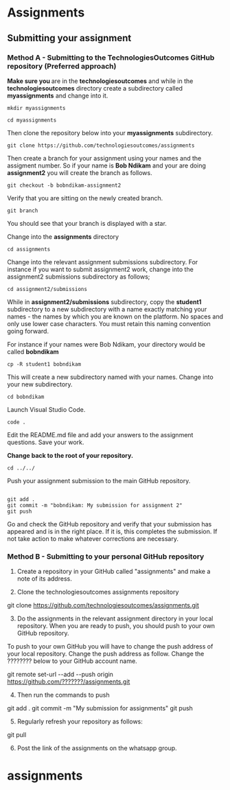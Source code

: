 # Assignments

## Submitting your assignment 

### Method A - Submitting to the TechnologiesOutcomes GitHub repository (Preferred approach)

<b>Make sure you </b> are in the <b>technologiesoutcomes</b> and while in the <b>technologiesoutcomes</b> directory create a subdirectory called <b>myassignments</b> and change into it.

```
mkdir myassignments

cd myassignments
```

Then clone the repository below into your <b>myassignments</b> subdirectory.
```
git clone https://github.com/technologiesoutcomes/assignments
```

Then create a branch for your assignment using your names and the assigment number. So if your name is <b>Bob Ndikam</b> and your are doing <b>assignment2</b> you will create the branch as follows. 

```
git checkout -b bobndikam-assignment2
```

Verify that you are sitting on the newly created branch.

```
git branch
```
You should see that your branch is displayed with a star.


Change into the <b>assignments</b> directory
```
cd assignments
```
Change into the relevant assignment submissions subdirectory. For instance if you want to submit assignment2 work, change into the assignment2 submissions subdirectory as follows;
```
cd assignment2/submissions
```

While in <b>assignment2/submissions</b> subdirectory, copy the <b>student1</b> subdirectory to a new subdirectory with a name exactly matching your names - the names by which you are known on the platform. No spaces and only use lower case characters. You must retain this naming convention going forward.

For instance if your names were Bob Ndikam, your directory would be called <b>bobndikam</b>
```
cp -R student1 bobndikam
```

This will create a new subdirectory named with your names. Change into your new subdirectory. 
```
cd bobndikam
```
Launch Visual Studio Code.

```
code .
```

Edit the README.md file and add your answers to the assignment questions. Save your work.


<b>Change back to the root of your repository.</b>

```
cd ../../
```

Push your assignment submission to the main GitHub repository.

```

git add .
git commit -m "bobndikam: My submission for assignment 2"
git push
```

Go and check the GitHub repository and verify that your submission has appeared and is in the right place. If it is, this completes the submission. If not take action to make whatever corrections are necessary.


### Method B - Submitting to your personal GitHub repository 


1) Create a repository in your GitHub called "assignments" and make a note of its address.

2) Clone the technologiesoutcomes assignments repository

git clone https://github.com/technologiesoutcomes/assignments.git

3) Do the assignments in the relevant assignment directory in your local repository.
When you are ready to push, you should push to your own GitHub repository. 

To push to your own GitHub you will have to change the push address of your local repository.
Change the push address as follow. Change the ???????? below to your GitHub account name.

git remote set-url --add --push origin https://github.com/???????/assignments.git

4) Then run the commands to push

git add .
git commit -m "My submission for assignments"
git push

5) Regularly refresh your repository as follows:

git pull

6) Post the link of the assignments on the whatsapp group.



# assignments
